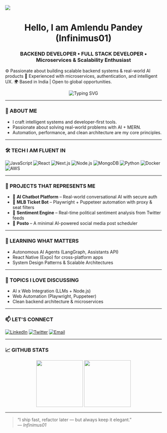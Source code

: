 <img src="https://previews.123rf.com/images/karpenkoilia/karpenkoilia1806/karpenkoilia180600011/102988806-vector-line-web-concept-for-programming-linear-web-banner-for-coding.jpg">

<h1 align="center">Hello, I am Amlendu Pandey (Infinimus01)</h1> <h3 align="center">BACKEND DEVELOPER • FULL STACK DEVELOPER • Microservices & Scalability Enthusiast</h3>

⚙️ Passionate about building scalable backend systems & real-world AI products
🧠 Experienced with microservices, authentication, and intelligent UX.
🌍 Based in India | Open to global opportunities.

<p align="center">
  <img src="https://readme-typing-svg.demolab.com?font=Fira+Code&pause=1200&color=00F7FF&center=true&vCenter=true&width=440&lines=MERN+%2B+AI+%3D+Magic;Building+AI+for+real+world;Automating+what+others+still+click" alt="Typing SVG" />
</p>

---

### 🧠 ABOUT ME

- I craft intelligent systems and developer-first tools.
- Passionate about solving real-world problems with AI + MERN.
- Automation, performance, and clean architecture are my core principles.

---

### 🛠 TECH I AM FLUENT IN 

![JavaScript](https://img.shields.io/badge/-JavaScript-black?style=flat-square&logo=javascript)
![React](https://img.shields.io/badge/-React-black?style=flat-square&logo=react)
![Next.js](https://img.shields.io/badge/-Next.js-black?style=flat-square&logo=next.js)
![Node.js](https://img.shields.io/badge/-Node.js-black?style=flat-square&logo=node.js)
![MongoDB](https://img.shields.io/badge/-MongoDB-black?style=flat-square&logo=mongodb)
![Python](https://img.shields.io/badge/-Python-black?style=flat-square&logo=python)
![Docker](https://img.shields.io/badge/-Docker-black?style=flat-square&logo=docker)
![AWS](https://img.shields.io/badge/-AWS-black?style=flat-square&logo=amazon-aws)

---

### 🚀 PROJECTS THAT REPRESENTS ME 

- 🤖 **AI Chatbot Platform** – Real-world conversational AI with secure auth
- 🎯 **MLB Ticket Bot** – Playwright + Puppeteer automation with proxy & seat filters
- 🧠 **Sentiment Engine** – Real-time political sentiment analysis from Twitter feeds
- 📅 **Posto** – A minimal AI-powered social media post scheduler

---

### 🌱 LEARNING WHAT MATTERS

- Autonomous AI Agents (LangGraph, Assistants API)
- React Native (Expo) for cross-platform apps
- System Design Patterns & Scalable Architectures

---

### 💬 TOPICS I LOVE DISCUSSING 

- AI x Web Integration (LLMs + Node.js)
- Web Automation (Playwright, Puppeteer)
- Clean backend architecture & microservices

---

### 📫 LET'S CONNECT

[![LinkedIn](https://img.shields.io/badge/-LinkedIn-blue?style=flat-square&logo=linkedin)](https://www.linkedin.com/in/your-link/)
[![Twitter](https://img.shields.io/badge/-@_infinimus-1DA1F2?style=flat-square&logo=twitter&logoColor=white)](https://twitter.com/_infinimus)
[![Email](https://img.shields.io/badge/-amlendu2525@gmail.com-D14836?style=flat-square&logo=gmail&logoColor=white)](mailto:amlendu2525@gmail.com)

---

### 📈 GITHUB STATS

<p align="center">
  <img src="https://github-readme-stats.vercel.app/api?username=Infinimus01&show_icons=true&theme=github_dark" height="150" />
  <img src="https://github-readme-stats.vercel.app/api/top-langs/?username=Infinimus01&layout=compact&theme=github_dark" height="150" />
</p>

---

> “I ship fast, refactor later — but always keep it elegant.”  
> — *Infinimus01*
